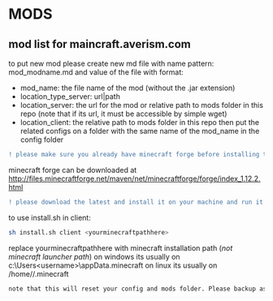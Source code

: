 # MODS
mod list for maincraft.averism.com
---
to put new mod please create new md file with name pattern: mod_modname.md
and value of the file with format:
- mod_name: the file name of the mod (without the .jar extension)
- location_type_server: url|path
- location_server: the url for the mod or relative path to mods folder in this repo (note that if its url, it must be accessible by simple wget)
- location_client: the relative path to mods folder in this repo
then put the related configs on a folder with the same name of the mod_name in the config folder

````diff
! please make sure you already have minecraft forge before installing these mods,
````
 minecraft forge can be downloaded at http://files.minecraftforge.net/maven/net/minecraftforge/forge/index_1.12.2.html
```diff
! please download the latest and install it on your machine and run it at least once before running install.sh
````

to use install.sh in client:
```sh
sh install.sh client <yourminecraftpathhere>
```
replace yourminecraftpathhere with minecraft installation path (*not minecraft launcher path*)
on windows its usually on c:\Users\<username>\appData\.minecraft
on linux its usually on /home/<username>/.minecraft

````diff
note that this will reset your config and mods folder. Please backup as necessary
````